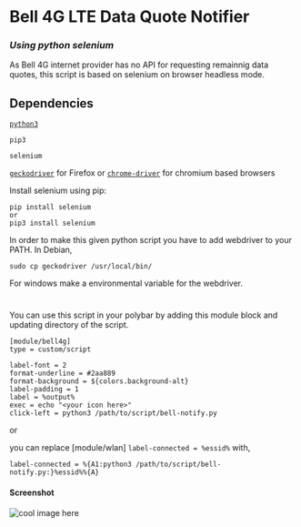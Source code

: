 # Bell 4G LTE Data Quote Notifier
### _Using python selenium_

As Bell 4G internet provider has no API for requesting remainnig data quotes, this script is based on selenium on browser headless mode. 

## Dependencies

[`python3`](https://www.python.org/)

`pip3`

`selenium`

[`geckodriver`](https://github.com/mozilla/geckodriver/releases) for Firefox or [`chrome-driver`](https://chromedriver.chromium.org/downloads) for chromium based browsers

Install selenium using pip:
```
pip install selenium
or
pip3 install selenium
```
In order to make this given python script you have to add webdriver to your PATH. In Debian,
```
sudo cp geckodriver /usr/local/bin/
```
For windows make a environmental variable for the webdriver.

#

You can use this script in your polybar by adding this module block and updating directory of the script.
```
[module/bell4g]
type = custom/script

label-font = 2
format-underline = #2aa889
format-background = ${colors.background-alt}
label-padding = 1
label = %output%
exec = echo "<your icon here>"
click-left = python3 /path/to/script/bell-notify.py
```
or

you can replace [module/wlan] `label-connected = %essid%` with,
```
label-connected = %{A1:python3 /path/to/script/bell-notify.py:}%essid%%{A}

```
#### Screenshot
![cool image here](https://i.imgur.com/Gn4bBmw.png)
